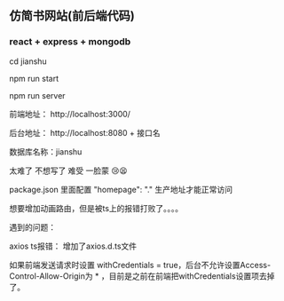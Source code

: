 ## 仿简书网站(前后端代码)

### react + express + mongodb

cd jianshu

npm run start

npm run server

前端地址： http://localhost:3000/

后台地址： http://localhost:8080 + 接口名

数据库名称：jianshu

太难了 不想写了 难受 一脸蒙 😢😫

package.json 里面配置 "homepage": "." 生产地址才能正常访问

想要增加动画路由，但是被ts上的报错打败了。。。。

遇到的问题：

axios ts报错： 增加了axios.d.ts文件

如果前端发送请求时设置 withCredentials = true，后台不允许设置Access-Control-Allow-Origin为 * ，目前是之前在前端把withCredentials设置项去掉了。